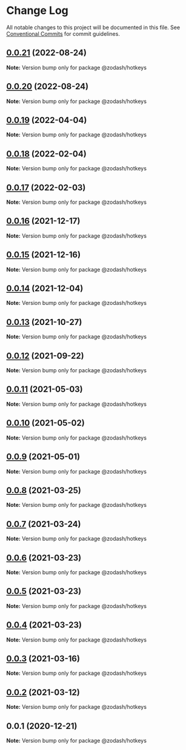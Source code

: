 # Change Log

All notable changes to this project will be documented in this file.
See [Conventional Commits](https://conventionalcommits.org) for commit guidelines.

## [0.0.21](https://github.com/zcorky/zodash/compare/@zodash/hotkeys@0.0.20...@zodash/hotkeys@0.0.21) (2022-08-24)

**Note:** Version bump only for package @zodash/hotkeys





## [0.0.20](https://github.com/zcorky/zodash/compare/@zodash/hotkeys@0.0.19...@zodash/hotkeys@0.0.20) (2022-08-24)

**Note:** Version bump only for package @zodash/hotkeys





## [0.0.19](https://github.com/zcorky/zodash/compare/@zodash/hotkeys@0.0.18...@zodash/hotkeys@0.0.19) (2022-04-04)

**Note:** Version bump only for package @zodash/hotkeys





## [0.0.18](https://github.com/zcorky/zodash/compare/@zodash/hotkeys@0.0.17...@zodash/hotkeys@0.0.18) (2022-02-04)

**Note:** Version bump only for package @zodash/hotkeys





## [0.0.17](https://github.com/zcorky/zodash/compare/@zodash/hotkeys@0.0.16...@zodash/hotkeys@0.0.17) (2022-02-03)

**Note:** Version bump only for package @zodash/hotkeys





## [0.0.16](https://github.com/zcorky/zodash/compare/@zodash/hotkeys@0.0.15...@zodash/hotkeys@0.0.16) (2021-12-17)

**Note:** Version bump only for package @zodash/hotkeys





## [0.0.15](https://github.com/zcorky/zodash/compare/@zodash/hotkeys@0.0.14...@zodash/hotkeys@0.0.15) (2021-12-16)

**Note:** Version bump only for package @zodash/hotkeys





## [0.0.14](https://github.com/zcorky/zodash/compare/@zodash/hotkeys@0.0.13...@zodash/hotkeys@0.0.14) (2021-12-04)

**Note:** Version bump only for package @zodash/hotkeys





## [0.0.13](https://github.com/zcorky/zodash/compare/@zodash/hotkeys@0.0.12...@zodash/hotkeys@0.0.13) (2021-10-27)

**Note:** Version bump only for package @zodash/hotkeys





## [0.0.12](https://github.com/zcorky/zodash/compare/@zodash/hotkeys@0.0.11...@zodash/hotkeys@0.0.12) (2021-09-22)

**Note:** Version bump only for package @zodash/hotkeys





## [0.0.11](https://github.com/zcorky/zodash/compare/@zodash/hotkeys@0.0.10...@zodash/hotkeys@0.0.11) (2021-05-03)

**Note:** Version bump only for package @zodash/hotkeys





## [0.0.10](https://github.com/zcorky/zodash/compare/@zodash/hotkeys@0.0.9...@zodash/hotkeys@0.0.10) (2021-05-02)

**Note:** Version bump only for package @zodash/hotkeys





## [0.0.9](https://github.com/zcorky/zodash/compare/@zodash/hotkeys@0.0.8...@zodash/hotkeys@0.0.9) (2021-05-01)

**Note:** Version bump only for package @zodash/hotkeys





## [0.0.8](https://github.com/zcorky/zodash/compare/@zodash/hotkeys@0.0.7...@zodash/hotkeys@0.0.8) (2021-03-25)

**Note:** Version bump only for package @zodash/hotkeys





## [0.0.7](https://github.com/zcorky/zodash/compare/@zodash/hotkeys@0.0.6...@zodash/hotkeys@0.0.7) (2021-03-24)

**Note:** Version bump only for package @zodash/hotkeys





## [0.0.6](https://github.com/zcorky/zodash/compare/@zodash/hotkeys@0.0.5...@zodash/hotkeys@0.0.6) (2021-03-23)

**Note:** Version bump only for package @zodash/hotkeys





## [0.0.5](https://github.com/zcorky/zodash/compare/@zodash/hotkeys@0.0.4...@zodash/hotkeys@0.0.5) (2021-03-23)

**Note:** Version bump only for package @zodash/hotkeys





## [0.0.4](https://github.com/zcorky/zodash/compare/@zodash/hotkeys@0.0.3...@zodash/hotkeys@0.0.4) (2021-03-23)

**Note:** Version bump only for package @zodash/hotkeys





## [0.0.3](https://github.com/zcorky/zodash/compare/@zodash/hotkeys@0.0.2...@zodash/hotkeys@0.0.3) (2021-03-16)

**Note:** Version bump only for package @zodash/hotkeys





## [0.0.2](https://github.com/zcorky/zodash/compare/@zodash/hotkeys@0.0.1...@zodash/hotkeys@0.0.2) (2021-03-12)

**Note:** Version bump only for package @zodash/hotkeys





## 0.0.1 (2020-12-21)

**Note:** Version bump only for package @zodash/hotkeys
